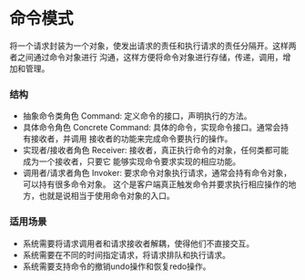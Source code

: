 # 命令模式

将一个请求封装为一个对象，使发出请求的责任和执行请求的责任分隔开。这样两者之间通过命令对象进行 沟通，这样方便将命令对象进行存储，传递，调用，增加和管理。

### 结构

- 抽象命令类角色 Command: 定义命令的接口，声明执行的方法。
- 具体命令角色 Concrete Command: 具体的命令，实现命令接口。通常会持有接收者，并调用 接收者的功能来完成命令要执行的操作。
- 实现者/接收者角色 Receiver: 接收者，真正执行命令的对象，任何类都可能成为一个接收者，只要它 能够实现命令要求实现的相应功能。
- 调用者/请求者角色 Invoker: 要求命令对象执行请求，通常会持有命令对象，可以持有很多命令对象。 这个是客户端真正触发命令并要求执行相应操作的地方，也就是说相当于使用命令对象的入口。


### 适用场景

- 系统需要将请求调用者和请求接收者解耦，使得他们不直接交互。
- 系统需要在不同的时间指定请求，将请求排队和执行请求。
- 系统需要支持命令的撤销undo操作和恢复redo操作。